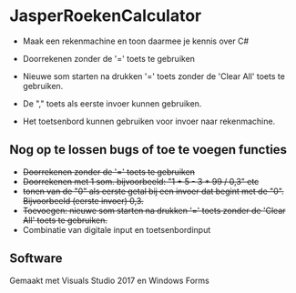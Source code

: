 # JasperRoekenCalculator

* Maak een rekenmachine en toon daarmee je kennis over C#

* Doorrekenen zonder de '=' toets te gebruiken
* Nieuwe som starten na drukken '=' toets zonder de 'Clear All' toets te gebruiken.
* De "," toets als eerste invoer kunnen gebruiken.
* Het toetsenbord kunnen gebruiken voor invoer naar rekenmachine.

## Nog op te lossen bugs of toe te voegen functies
* ~~Doorrekenen zonder de '=' toets te gebruiken~~
* ~~Doorrekenen met 1 som. bijvoorbeeld: "1 + 5 - 3 * 99 / 0,3" etc~~
* ~~tonen van de "0"  als eerste getal bij een invoer dat begint met de "0". Bijvoorbeeld (eerste invoer) 0,3.~~
* ~~Toevoegen: nieuwe som starten na drukken '=' toets zonder de 'Clear All' toets te gebruiken.~~
* Combinatie van digitale input en toetsenbordinput 

## Software
Gemaakt met Visuals Studio 2017 en Windows Forms
